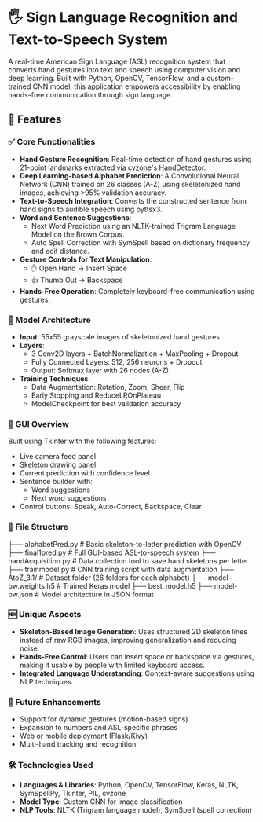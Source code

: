 # 🖐️ Sign Language Recognition and Text-to-Speech System

A real-time American Sign Language (ASL) recognition system that converts hand gestures into text and speech using computer vision and deep learning. Built with Python, OpenCV, TensorFlow, and a custom-trained CNN model, this application empowers accessibility by enabling hands-free communication through sign language.

## 🚀 Features

### ✅ Core Functionalities
- **Hand Gesture Recognition**: Real-time detection of hand gestures using 21-point landmarks extracted via cvzone's HandDetector.
- **Deep Learning-based Alphabet Prediction**: A Convolutional Neural Network (CNN) trained on 26 classes (A-Z) using skeletonized hand images, achieving >95% validation accuracy.
- **Text-to-Speech Integration**: Converts the constructed sentence from hand signs to audible speech using pyttsx3.
- **Word and Sentence Suggestions**:
  - Next Word Prediction using an NLTK-trained Trigram Language Model on the Brown Corpus.
  - Auto Spell Correction with SymSpell based on dictionary frequency and edit distance.
- **Gesture Controls for Text Manipulation**:
  - ✋ Open Hand → Insert Space
  - 👍 Thumb Out → Backspace
- **Hands-Free Operation**: Completely keyboard-free communication using gestures.

### 🧠 Model Architecture
- **Input**: 55x55 grayscale images of skeletonized hand gestures
- **Layers**:
  - 3 Conv2D layers + BatchNormalization + MaxPooling + Dropout
  - Fully Connected Layers: 512, 256 neurons + Dropout
  - Output: Softmax layer with 26 nodes (A-Z)
- **Training Techniques**:
  - Data Augmentation: Rotation, Zoom, Shear, Flip
  - Early Stopping and ReduceLROnPlateau
  - ModelCheckpoint for best validation accuracy

### 📸 GUI Overview
Built using Tkinter with the following features:
- Live camera feed panel
- Skeleton drawing panel
- Current prediction with confidence level
- Sentence builder with:
  - Word suggestions
  - Next word suggestions
- Control buttons: Speak, Auto-Correct, Backspace, Clear

### 📁 File Structure
├── alphabetPred.py # Basic skeleton-to-letter prediction with OpenCV
├── final1pred.py # Full GUI-based ASL-to-speech system
├── handAcquisition.py # Data collection tool to save hand skeletons per letter
├── trainmodel.py # CNN training script with data augmentation
├── AtoZ_3.1/ # Dataset folder (26 folders for each alphabet)
├── model-bw.weights.h5 # Trained Keras model
├── best_model.h5
├── model-bw.json # Model architecture in JSON format
### 🆕 Unique Aspects
- **Skeleton-Based Image Generation**: Uses structured 2D skeleton lines instead of raw RGB images, improving generalization and reducing noise.
- **Hands-Free Control**: Users can insert space or backspace via gestures, making it usable by people with limited keyboard access.
- **Integrated Language Understanding**: Context-aware suggestions using NLP techniques.

### 🧪 Future Enhancements
- Support for dynamic gestures (motion-based signs)
- Expansion to numbers and ASL-specific phrases
- Web or mobile deployment (Flask/Kivy)
- Multi-hand tracking and recognition

### 🛠️ Technologies Used
- **Languages & Libraries**: Python, OpenCV, TensorFlow, Keras, NLTK, SymSpellPy, Tkinter, PIL, cvzone
- **Model Type**: Custom CNN for image classification
- **NLP Tools**: NLTK (Trigram language model), SymSpell (spell correction)


